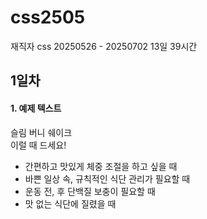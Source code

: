 # css2505
재직자 css 20250526 - 20250702 13일 39시간

## 1일차
#### 1. 예제 텍스트 
슬림 버니 쉐이크<br />
이럴 때 드세요!
- 간편하고 맛있게 체중  조절을 하고 싶을 때
- 바쁜 일상 속, 규칙적인 식단 관리가 필요할 때
- 운동 전, 후 단백질 보충이 필요할 때
- 맛 없는 식단에 질렸을 때
